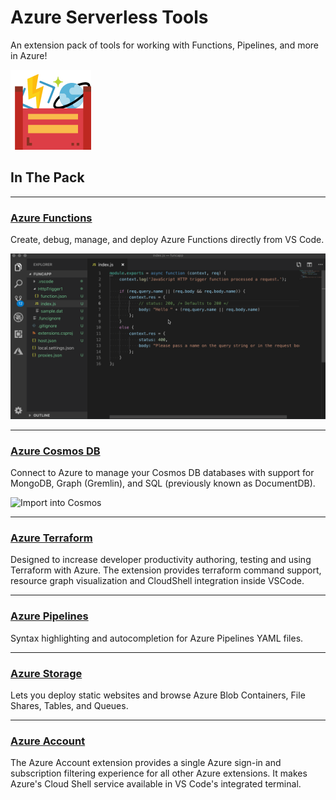 # Azure Serverless Tools

An extension pack of tools for working with Functions, Pipelines, and more in Azure!

![Toolbox](azure-toolbox-pack-logo.png)

## In The Pack

<hr>

### [Azure Functions](https://marketplace.visualstudio.com/items?itemName=ms-azuretools.vscode-azurefunctions)
Create, debug, manage, and deploy Azure Functions directly from VS Code.

![Debug Function](https://raw.githubusercontent.com/Microsoft/vscode-azurefunctions/master/resources/Debug.gif)
<hr>

### [Azure Cosmos DB](https://marketplace.visualstudio.com/items?itemName=ms-azuretools.vscode-cosmosdb)
Connect to Azure to manage your Cosmos DB databases with support for MongoDB, Graph (Gremlin), and SQL (previously known as DocumentDB).

![Import into Cosmos](https://raw.githubusercontent.com/microsoft/vscode-cosmosdb/master/resources/import_documents.gif)
<hr>

### [Azure Terraform](https://marketplace.visualstudio.com/items?itemName=ms-azuretools.vscode-azureterraform)
Designed to increase developer productivity authoring, testing and using Terraform with Azure. The extension provides terraform command support, resource graph visualization and CloudShell integration inside VSCode.

<hr>

### [Azure Pipelines](https://marketplace.visualstudio.com/items?itemName=ms-azure-devops.azure-pipelines)
Syntax highlighting and autocompletion for Azure Pipelines YAML files.

<hr>

### [Azure Storage](https://marketplace.visualstudio.com/items?itemName=ms-azuretools.vscode-azurestorage)
Lets you deploy static websites and browse Azure Blob Containers, File Shares, Tables, and Queues.

<hr>

### [Azure Account](https://marketplace.visualstudio.com/items?itemName=ms-vscode.azure-account)
The Azure Account extension provides a single Azure sign-in and subscription filtering experience for all other Azure extensions. It makes Azure's Cloud Shell service available in VS Code's integrated terminal.